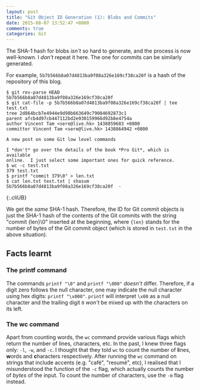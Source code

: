 ```yaml
---
layout: post
title: "Git Object ID Generation (1): Blobs and Commits"
date: 2015-08-07 13:52:47 +0800
comments: true
categories: Git
---
```


The SHA-1 hash for blobs *isn't* so hard to generate, and the process
is now well-known.  I *don't* repeat it here.  The one for commits can
be similarly generated.

<!-- more -->

For example, `5b7b566b8a07d4813ba9f08a326e169cf38ca20f` is a hash of
the repository of this blog.

    $ git rev-parse HEAD
    5b7b566b8a07d4813ba9f08a326e169cf38ca20f
    $ git cat-file -p 5b7b566b8a07d4813ba9f08a326e169cf38ca20f | tee test.txt
    tree 2d864bcb7e4944e9d98b663649c79084692873c1
    parent afcb4d97cb447112bd2e930159966d92b8e4754a
    author Vincent Tam <sere@live.hk> 1438859683 +0800
    committer Vincent Tam <sere@live.hk> 1438864942 +0800

    A new post on some Git low level commands

    I *don't* go over the details of the book *Pro Git*, which is available
    online.  I just select some important ones for quick reference.
    $ wc -c test.txt
    379 test.txt
    $ printf "commit 379\0" > len.txt
    $ cat len.txt test.txt | shasum
    5b7b566b8a07d4813ba9f08a326e169cf38ca20f  -
{:.cliUB}

We get the *same* SHA-1 hash.  Therefore, the ID for Git commit
objects is just the SHA-1 hash of the contents of the Git commits with
the string "commit {len}\0" inserted at the beginning, where `{len}`
stands for the number of bytes of the Git commit object (which is
stored in `test.txt` in the above situation).

Facts learnt
---

### The printf command

The commands `printf "\0"` and `printf "\000"` *doesn't* differ.
Therefore, if a digit zero follows the null character, one may
indicate the null character using hex digits: `printf "\x000"`.
`printf` will interpret `\x00` as a null character and the trailing
digit `0` *won't* be mixed up with the characters on its left.

### The wc command

Apart from counting words, the `wc` command provide various flags
which return the number of lines, characters, etc.  In the past, I
knew three flags only: `-l`, `-w`, and `-c`.  I thought that they told
`wc` to count the number of **l**ines, **w**ords and **c**haracters
respectively.  After running the `wc` command on strings that include
accents (e.g. "café", "resumé", etc), I realised that I misunderstood
the function of the `-c` flag, which actually counts the number of
*bytes* of the input.  To count the number of characters, use the `-m`
flag instead.
